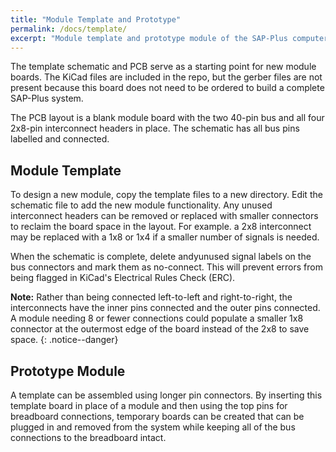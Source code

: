 ```yaml
---
title: "Module Template and Prototype"
permalink: /docs/template/
excerpt: "Module template and prototype module of the SAP-Plus computer"
---
```


The template schematic and PCB serve as a starting point for new module boards.  The KiCad files are included in the repo, but the gerber files are not present because this board does not need to be ordered to build a complete SAP-Plus system.

The PCB layout is a blank module board with the two 40-pin bus and all four 2x8-pin interconnect headers in place. The schematic has all bus pins labelled and connected.

## Module Template

To design a new module, copy the template files to a new directory.  Edit the schematic file to add the new module functionality.  Any unused interconnect headers can be removed or replaced with smaller connectors to reclaim the board space in the layout.  For example. a 2x8 interconnect may be replaced with a 1x8 or 1x4 if a smaller number of signals is needed.

When the schematic is complete, delete andyunused signal labels on the bus connectors and mark them as no-connect.  This will prevent errors from being flagged in KiCad's Electrical Rules Check (ERC).

**Note:** Rather than being connected left-to-left and right-to-right, the interconnects have the inner pins connected and the outer pins connected.  A module needing 8 or fewer connections could populate a smaller 1x8 connector at the outermost edge of the board instead of the 2x8 to save space.
{: .notice--danger}


## Prototype Module

A template can be assembled using longer pin connectors. By inserting this template board in place of a module and then using the top pins for breadboard connections, temporary boards can be created that can be plugged in and removed from the system while keeping all of the bus connections to the breadboard intact.


